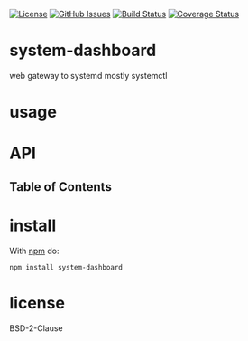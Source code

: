 [![License](https://img.shields.io/badge/License-0BSD-blue.svg)](https://spdx.org/licenses/0BSD.html)
[![GitHub Issues](https://img.shields.io/github/issues/arlac77/system-dashboard.svg?style=flat-square)](https://github.com/arlac77/system-dashboard/issues)
[![Build Status](https://img.shields.io/endpoint.svg?url=https%3A%2F%2Factions-badge.atrox.dev%2Farlac77%2Fsystem-dashboard%2Fbadge\&style=flat)](https://actions-badge.atrox.dev/arlac77/system-dashboard/goto)
[![Coverage Status](https://coveralls.io/repos/arlac77/system-dashboard/badge.svg)](https://coveralls.io/github/arlac77/system-dashboard)

# system-dashboard

web gateway to systemd mostly systemctl

# usage

# API

<!-- Generated by documentation.js. Update this documentation by updating the source code. -->

## Table of Contents

# install

With [npm](http://npmjs.org) do:

```shell
npm install system-dashboard
```

# license

BSD-2-Clause
